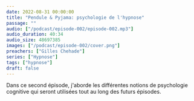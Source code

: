 ```yaml
---
date: 2022-08-31 00:00:00
title: "Pendule & Pyjama: psychologie de l'hypnose"
passage: ""
audio: ["/podcast/episode-002/episode-002.mp3"]
audio_duration: 40:34
audio_size: 48697385
images: ["/podcast/episode-002/cover.png"]
preachers: ["Gilles Chehade"]
series: ["Hypnose"]
tags: ["hypnose"]
draft: false
---
```

Dans ce second épisode,
j'aborde les différentes notions de psychologie cognitive qui seront utilisées tout au long des futurs épisodes.
